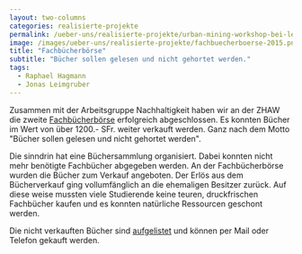 ```yaml
---
layout: two-columns
categories: realisierte-projekte
permalink: /ueber-uns/realisierte-projekte/urban-mining-workshop-bei-lern-dich-frei/
image: /images/ueber-uns/realisierte-projekte/fachbuecherboerse-2015.png
title: "Fachbücherbörse"
subtitle: "Bücher sollen gelesen und nicht gehortet werden."
tags:
  - Raphael Hagmann
  - Jonas Leimgruber
---
```

Zusammen mit der Arbeitsgruppe Nachhaltigkeit haben wir an der ZHAW die zweite [Fachbücherbörse](/angebote/suffizienz/fachbuecherboerse/) erfolgreich abgeschlossen. Es konnten Bücher im Wert von über 1200.- SFr. weiter verkauft werden. Ganz nach dem Motto "Bücher sollen gelesen und nicht gehortet werden".

Die sinndrin hat eine Büchersammlung organisiert. Dabei konnten nicht mehr benötigte Fachbücher abgegeben werden. An der Fachbücherbörse wurden die Bücher zum Verkauf angeboten. Der Erlös aus dem Bücherverkauf ging vollumfänglich an die ehemaligen Besitzer zurück. Auf diese weise mussten viele Studierende keine teuren, druckfrischen Fachbücher kaufen und es konnten natürliche Ressourcen geschont werden.

Die nicht verkauften Bücher sind [aufgelistet](/angebote/suffizienz/fachbuecherboerse/zhaw/) und können per Mail oder Telefon gekauft werden.